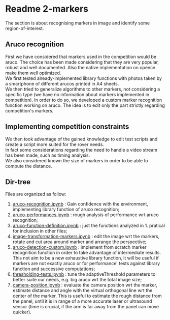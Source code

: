 # Readme 2-markers
The section is about recognising markers in image and identify some region-of-interest.
## Aruco recognition
First we have considered that markers used in the competition would be aruco. The choice has been made considering that they are very popular, robust and well documented. Also the native implementation on opencv make them well optimized.\
We first tested already-implemented library functions with photos taken by a smartphone of different arucos printed in A4 sheets.\
We then tried to generalize algorithms to other markers, not considering a specific type (we have no information about markers implemented in competition). In order to do so, we developed a custom marker recognition function working on aruco. The idea is to edit only the part strictly regarding competition's markers.
## Implementing competition constraints
We then took advantage of the gained knowledge to edit test scripts and create a script more suited for the rover needs.\
In fact some considerations regarding the need to handle a video stream has been made, such as timing analysis.\
We also considered known the size of markers in order to be able to compute the distance.
## Dir-tree
Files are organized as follow:
1. [aruco-recognition.ipynb](aruco-recognition.ipynb) : Gain confidence with the environment, implementing library function of aruco recognition;
2. [aruco-performances.ipynb](aruco-performances.ipynb) : rough analysis of performance wrt aruco recognition;
3. [aruco-function-definition.ipynb](aruco-function-definition.ipynb) : just the functions analyzed in 1. pratical for inclusion in other files;
4. [image-transformation-markers.ipynb](image-transformation-markers.ipynb) : edit the image wrt the markers, rotate and cut area around marker and arrange the perspective;
5. [aruco-detection-custom.ipynb](aruco-detection-custom.ipynb) : implement from scratch marker recognition function in order to take advantage of intermediate results. This not aim to be a new exhaustive library function, it will be useful if markers are not exactly aruco or for performance' tests against library function and successive computations;
6. [thresholding-tests.ipynb](thresholding-tests.ipynb) : tune the adaptiveThreshold parameters to better suite our needs, e.g. big aruco wrt the total image size;
7. [camera-position.ipynb](camera-position.ipynb) : evaluate the camera position wrt the marker, estimate distance and angle with the virtual orthogonal line wrt the center of the marker. This is useful to estimate the rough distance from the panel, until it is in range of a more accurate laser or ultrasound sensor (time is crucial, if the arm is far away from the panel can move quicker).